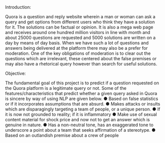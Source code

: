 Introduction:

Quora is a question and reply website wherein a man or woman can ask a query and get options from different users who think they have a solution for it. The solutions can be factual or opinion. It is also a mega web page and receives around one hundred million visitors in line with month and about 25000 questions are requested and 5000 solutions are written on a day by means of day basis. When we have such a lot of questions and answers being delivered at the platform there may also be a prefer for moderation. One of the key obligations of moderation is to clear out the questions which are irrelevant, these centered about the false premises or may also have a rhetorical query however than search for useful solutions.

Objective:

The fundamental goal of this project is to predict if a question requested on the Quora platform is a legitimate query or not. Some of the features/characteristics that predict whether a given query asked in Quora is sincere by way of using NLP are given below.
● Based on false statistics or if it incorporates assumptions that are absurd.
● Makes attacks or insults which are disparagingly targeting a team of people, or a unique
person.
● If it is now not grounded to reality; if it is inflammatory
● Make use of sexual content material for shock price and now not to get an answer
which is genuine in nature.
● Has a non-neutral tone, has an exaggerated tone to underscore a point about a team
that seeks affirmation of a stereotype.
● Based on an outlandish premise about a crew of people
